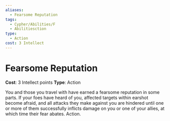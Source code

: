 ```yaml
---
aliases:
  - Fearsome Reputation
tags:
  - Cypher/Abilities/F
  - Abilitiesction
type:
  - Action
cost: 3 Intellect
---
```


# Fearsome Reputation

**Cost**: 3 Intellect points
**Type**: Action

You and those you travel with have earned a fearsome reputation in some parts. If your foes have heard of you, affected targets within earshot become afraid, and all attacks they make against you are hindered until one or more of them successfully inflicts damage on you or one of your allies, at which time their fear abates. Action.
